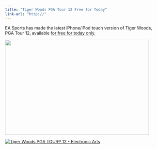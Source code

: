 ```yaml
---
title: "Tiger Woods PGA Tour 12 Free for Today"
link-url: "http://"
---
```

<p>EA Sports has made the latest iPhone/iPod touch version of Tiger Woods, PGA Tour 12, available <a href="http://click.linksynergy.com/fs-bin/stat?id=6PFrOqNV4B8&offerid=146261&type=3&subid=0&tmpid=1826&RD_PARM1=http%253A%252F%252Fitunes.apple.com%252Fca%252Fapp%252Ftiger-woods-pga-tour-12%252Fid427647815%253Fmt%253D8%2526uo%253D4%2526partnerId%253D30" target="itunes_store">for free for today only.</a></p>
<p><img src="https://chrisenns.com/wp-content/uploads/2011/09/Screen-Shot-2011-09-23-at-12.05.01-PM.png" alt="" title="Tiger Woods PGA Tour 12" width="475" height="314" class="aligncenter size-full wp-image-19659" /></p>
<p><a href="http://click.linksynergy.com/fs-bin/stat?id=6PFrOqNV4B8&offerid=146261&type=3&subid=0&tmpid=1826&RD_PARM1=http%253A%252F%252Fitunes.apple.com%252Fca%252Fapp%252Ftiger-woods-pga-tour-12%252Fid427647815%253Fmt%253D8%2526uo%253D4%2526partnerId%253D30" target="itunes_store"><img src="http://ax.phobos.apple.com.edgesuite.net/images/web/linkmaker/badge_appstore-lrg.gif" alt="Tiger Woods PGA TOUR® 12 - Electronic Arts" style="border: 0;"/></a></p>
